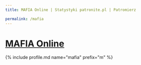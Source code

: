 ```yaml
---
title: MAFIA Online | Statystyki patronite.pl | Patromierz

permalink: /mafia
---
```


# [MAFIA Online](https://patronite.pl/mafia)

{% include profile.md name="mafia" prefix="m" %}
